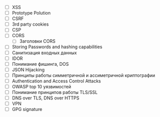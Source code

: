 - [ ] XSS
- [ ] Prototype Polution
- [ ] CSRF
- [ ] 3rd party cookies
- [ ] CSP
- [ ] CORS
	- [ ] Заголовки CORS
- [ ] Storing Passwords and hashing capabilities
- [ ] Санитизация входных данных
- [ ] IDOR
- [ ] Понимание фишинга, DOS
- [ ] JSON Hijacking
- [ ] Принципы работы симметричной и ассиметричной криптографии
- [ ] Authentication and Access Control Attacks
- [ ] OWASP top 10 уязвимостей
- [ ] Понимание принципов работы TLS/SSL
- [ ] DNS over TLS, DNS over HTTPS
- [ ] VPN
- [ ] GPG signature